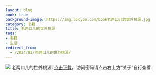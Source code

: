 ```yaml
---
layout: blog
book: true
background-image: https://img.locyoo.com/book老两口儿的世外桃源.jpg
category: 书籍
title: 老两口儿的世外桃源
tags:
- 书籍
- 生活
redirect_from:
  - /2024/03/老两口儿的世外桃源/
---
```

![](https://img.locyoo.com/book老两口儿的世外桃源.jpg)
老两口儿的世外桃源: <a name = "ref1" href="https://url18.ctfile.com/f/50983618-1353911161-c9403b?p=3619">点击下载</a>，访问密码请点击右上方“关于”自行查看